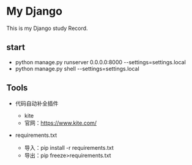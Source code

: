 # My Django

This is my Django study Record.

## start
- python manage.py runserver 0.0.0.0:8000 --settings=settings.local
- python manage.py shell --settings=settings.local


## Tools
- 代码自动补全插件
    - kite
    - 官网：https://www.kite.com/

- requirements.txt
    - 导入：pip install -r requirements.txt
    - 导出：pip freeze>requirements.txt 



